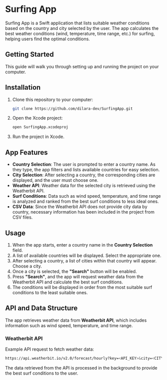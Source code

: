 # Surfing App

Surfing App is a Swift application that lists suitable weather conditions based on the country and city selected by the user. The app calculates the best weather conditions (wind, temperature, time range, etc.) for surfing, helping users find the optimal conditions.

## Getting Started

This guide will walk you through setting up and running the project on your computer.

## Installation

1. Clone this repository to your computer:
   ```bash
   git clone https://github.com/dilara-dev/SurfingApp.git
   ```
2. Open the Xcode project:
   ```bash
   open SurfingApp.xcodeproj
   ```
3. Run the project in Xcode.

## App Features

- **Country Selection**: The user is prompted to enter a country name. As they type, the app filters and lists available countries for easy selection.
- **City Selection**: After selecting a country, the corresponding cities are displayed, and the user must choose one.
- **Weather API**: Weather data for the selected city is retrieved using the Weatherbit API.
- **Surf Conditions**: Data such as wind speed, temperature, and time range is analyzed and ranked from the best surf conditions to less ideal ones.
- **CSV Data**: Since the Weatherbit API does not provide city data by country, necessary information has been included in the project from CSV files.

## Usage

1. When the app starts, enter a country name in the **Country Selection** field.
2. A list of available countries will be displayed. Select the appropriate one.
3. After selecting a country, a list of cities within that country will appear. Choose a city.
4. Once a city is selected, the **"Search"** button will be enabled.
5. Press **"Search"**, and the app will request weather data from the Weatherbit API and calculate the best surf conditions.
6. The conditions will be displayed in order from the most suitable surf conditions to the least suitable ones.

## API and Data Structure

The app retrieves weather data from **Weatherbit API**, which includes information such as wind speed, temperature, and time range.

### Weatherbit API

Example API request to fetch weather data:

```bash
https://api.weatherbit.io/v2.0/forecast/hourly?key=<API_KEY>&city=<CITY_NAME>
```

The data retrieved from the API is processed in the background to provide the best surf conditions to the user.

